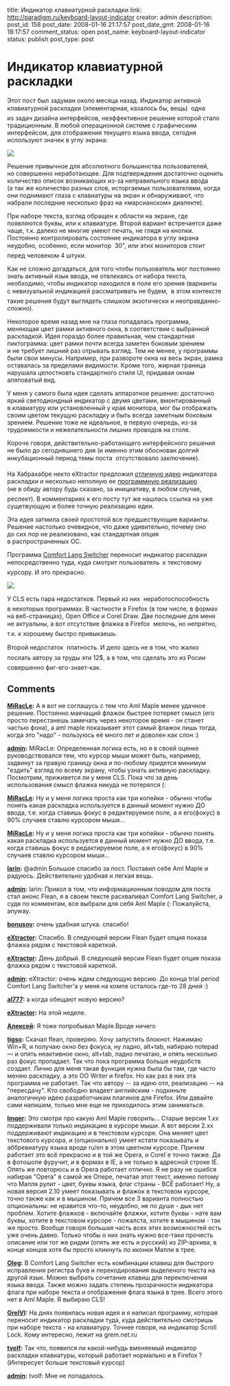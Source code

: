 title: Индикатор клавиатурной раскладки
link: http://paradigm.ru/keyboard-layout-indicator
creator: admin
description: 
post_id: 158
post_date: 2008-01-16 21:17:57
post_date_gmt: 2008-01-16 18:17:57
comment_status: open
post_name: keyboard-layout-indicator
status: publish
post_type: post

# Индикатор клавиатурной раскладки

Этот пост был задуман около месяца назад. Индикатор активной клавиатурной раскладки (элементарная, казалось бы, вещь)  одна из задач дизайна интерфейсов, неэффективное решение которой стало традиционным. В любой операционной системе с графическим интерфейсом, для отображения текущего языка ввода, сегодня используют значек в углу экрана:

![](/;-\)/2008/01/layout-ind.png)

Решение привычное для абсолютного большинства пользователей, но совершенно неработающее. Для подтверждения достаточно оценить количество описок возникающих из-за неправильного языка ввода (а так же количество разных слов, исторгаемых пользователями, когда они поднимают глаза с клавиатуры на экран и обнаруживают, что набрали последние несколько фраз на «марсианском» диалекте).

При наборе текста, взгляд обращен к области на экране, где появляются буквы, или к клавиатуре. Второй вариант встречается даже чаще, т.к. далеко не многие умеют печать, не глядя на кнопки. Постоянно контролировать состояние индикатора в углу экрана неудобно, особенно, если монитор  30", или этих мониторов стоит перед человеком 4 штуки. 

Как не сложно догадаться, для того чтобы пользователь мог постоянно знать активный язык ввода, не отвлекаясь от набора текста, необходимо, чтобы индикатор находился в поле его зрения (варианты с невизуальной индикацией рассматривать не будем,  в этом контексте такие решения будут выглядеть слишком экзотически и неоправданно-сложно).

Некоторое время назад мне на глаза попадалась программа, меняющая цвет рамки активного окна, в соответствии с выбранной раскладкой. Идея гораздо более правильная, чем стандартная пиктограмма: цвет рамки почти всегда заметен боковым зрением и не требует лишний раз отрывать взгляд. Тем не менее, у программы были свои минусы. Например, при развороте окна на весь экран, рамка оставалась за пределами видимости. Кроме того, жирная граница нарушала целостновть стандартного стиля UI, придавая окнам аляповатый вид.

У меня у самого была идея сделать аппаратное решение: достаточно яркий светодиондный индикатор с двумя цветами, вмонтированный в клавиатуру или установленный у края монитора, мог бы отображать своим цветом текущую раскладку и быть всегда заметным боковым зрением. Решение тоже не идеальное, в первую очередь, из-за трудоемкости и нежелательности лишних проводов на столе.

Короче говоря, действительно-работающего интерфейсного решения не было до сегодняшнего дня (и именно этим обоснован долгий инкубационный период темы поста  отсутствовало заключение).

На Хабрахабре некто eXtractor предложил [отличную идею](http://b23.ru/cbf) индикатора раскладки и несколько неполную ее [программную реализацию](http://code.google.com/p/flean/) (не в обиду автору будь сказано, за инициативу, в любом случае,  респект). В комментариях к его посту тут же нашлась ссылка на уже сущетвующую и более точную реализацию идеи.

Эта идея затмила своей простотой все предшествующие варианты. Решение настолько очевидное, что даже удивительно, почему оно до сих пор не реализовано, как стандартная опция в распространенных ОС.

Программа [Comfort Lang Switcher](http://b23.ru/cbx) переносит индикатор раскладки непосредственно туда, куда смотрит пользователь  к текстовому курсору. И это прекрасно.

![](/;-\)/2008/01/flag.png)

У CLS есть пара недостатков. Первый из них  неработоспособность в некоторых программах. В частности в Firefox (в том числе, в формах на веб-страницах), Open Office и Corel Draw. Две последние для меня не актуальны, а вот отсутствие флажка в Firefox  мелочь, но непрятно, т.к. к хорошему быстро привыкаешь.

Второй недостаток  платность. И дело здесь не в том, что жалко послать автору за труды эти 12$, а в том, что сделать это из Росии  совершенно фиг-его-знает-как.

## Comments

**[MiRacLe](#198 "2008-01-17 00:53:32"):** А я вот не соглашусь с тем что Aml Maple менее удачное решение. Постоянно маячащий флажок быстрее потеряет смысл (его просто перестанешь замечать через некоторое время - он станет частью фона), а aml maple показывает этот самый флажок лишь тогда, когда это "надо" - пользуюсь её много лет и доволен как слон :)

**[admin](#199 "2008-01-17 01:01:43"):** MiRacLe: Определенная логика есть, но я в своей оценке руководствовался тем, что курсор мыши может быть, например, задвинут за правую границу окна и по-любому придется минимум "ездить" взгляд по всему экрану, чтобы узнать активную раскладку. Посмотрим, приживется ли у меня CLS. Пока что за день использования смысл флажка никуда не потерялся (:

**[MiRacLe](#200 "2008-01-17 01:23:08"):** Ну и у меня логика проста как три копейки - обычно чтобы понять какая раскладка используется в данный момент нужно ДО ввода, т.е. когда ставишь фокус в редактируемое поле, а я его(фокус) в 90% случаев ставлю курсором мыши...

**[MiRacLe](#201 "2008-01-17 01:26:23"):** Ну и у меня логика проста как три копейки - обычно понять какая раскладка используется в данный момент нужно ДО ввода, т.е. когда ставишь фокус в редактируемое поле, а я его(фокус) в 90% случаев ставлю курсором мыши...

**[larin](#204 "2008-01-17 11:14:47"):** @admin Большое спасибо за пост. Поставил себе Aml Maple и радуюсь. Действительно удобная и легкая вещь.

**[admin](#205 "2008-01-17 15:38:12"):** larin: Прикол в том, что информационным поводом для поста стал анонс Flean, я в своем тексте расхваливал Comfort Lang Switcher, а судя по комментам, все выбрали для себя Aml Maple (: Пожалуйста, anyway.

**[bonusov](#207 "2008-01-17 23:03:38"):** очень удабная штука. спасибо!

**[eXtractor](#213 "2008-01-19 12:25:18"):** Спасибо. В следующей версии Flean будет опция показа флажка рядом с текстовой кареткой.

**[eXtractor](#214 "2008-01-19 12:41:36"):** День добрый. В следующей версии Flean будет опция показа флажка рядом с текстовой кареткой.

**[admin](#215 "2008-01-19 13:39:58"):** eXtractor: очень ждем следующую версию. До конца trial period Comfort Lang Switcher'a у меня на компе осталось где-то 28 дней :)

**[al777](#218 "2008-01-19 23:55:18"):** а когда обещают новую версию?

**[eXtractor](#225 "2008-01-22 13:49:41"):** На этой неделе.

**[Алексей](#275 "2008-02-05 14:41:38"):** Я тоже попробывал Maple.Вроде ничего

**[tigso](#840 "2008-06-01 07:12:39"):** Скачал flean, проверяю. Хочу запустить блокнот. Нажимаю Win+R, и получаю окно без фокуса, ну ладно, alt+tab, набираю notepad — и опять неактивное окно, alt+tab, ладно печатаю, и опять несколько раз фокус пропадает. Так что пока программа больше неудобств создает. Лично для меня такая функция нужна была бы там, где часто меняю раскладку, а это OO Writer и firefox. Но как раз в них эта программа не работает. Так что автору -- за идею отл, реализацию -- на "пересдачу". Кто свободно владеет английским - подкиньте аналогичную идею разработчикам плагинов для Firefox. Или давайте сами напишем, только мне еще не приходилось этим заниматься.

**[Imqer](#1436 "2008-07-24 23:55:28"):** Это смотря про какую Aml Maple говорить... Старые версии 1.хх поддерживали только индикацию в курсоре мыши. А вот версии 2.хх поддерживают индикацию и в текстовом курсоре. Она меняет цвет текстового курсора, и (опционально) умеет кстати показывать и аббревиатуру языка вроде ru/en в этом цветном курсоре. Причем работает это всё прекрасно и в той же Opera, и Corel`е точно также. Да в фотошопе фуручит, и в формах в IE, а не только в адресной строке IE. Опять же повторюсь и в Opera работает отлично. Я не разу не ошибся набирая "Opera" в самой же Опере, печатая этот текст, именно потому что Мапля рулит - цвет, буквы языка, флаг страны - ВСЁ работает! Ну, а новая версия 2.10 умеет показывать и флажок в текстовом курсоре, точно также как и в мышином. Причем все 3 варианта полностью опциональны: не нравится что-то, неудобно, не по душе - дык нет проблем. Хотите флажков - включайте флажки, хотите буквы - нате вам буквы, хотите в текстовом курсоре - пожалста, хотите в мышином - так же просто. Вообще говоря большая часть всех этих возможностей есть уже очень давно. Только чтобы о них знать нужно все-таки прочесть описание или тот же ридми (опять же есть и русский) из ZIP-архива, в конце концов хотя бы просто кликнуть по иконки Мапли в трее.

**[Oleg](#40497 "2009-12-02 14:25:36"):** В Comfort Lang Switcher есть комбинации клавиш для быстрого исправления регистра букв и перекодирования выделеного текста на другой язык. Можно выбрать сочетание клавиш для переключения языка ввода. Также можно задать степень прозрачности индикатора флага при наборе текста и отображение флага языка в трее. Всего этого нет в Aml Maple. Я выбираю CLS!

**[GreIVI](#41587 "2009-12-31 21:07:21"):** На днях появилась новая идея и я написал программу, которая переносит индикатор раскладки туда, куда действительно смотришь при наборе текста - на клавиатуру. Точнее говоря, на индикатор Scroll Lock. Кому интересно, лежит на grem.net.ru

**[tvolf](#47949 "2010-10-15 10:27:30"):** Так что, появился ли какой-нибудь вменяемый индикатор раскладки клавиатуры, который работает нормально и в Firefox ? (Интересует больше текстовый курсор)

**[admin](#47953 "2010-10-15 13:05:24"):** tvolf: Мне не попадалось.

